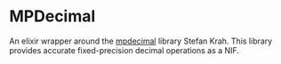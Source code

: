 # MPDecimal

An elixir wrapper around the [mpdecimal](https://www.bytereef.org/mpdecimal/) library Stefan Krah.
This library provides accurate fixed-precision decimal operations as a NIF.